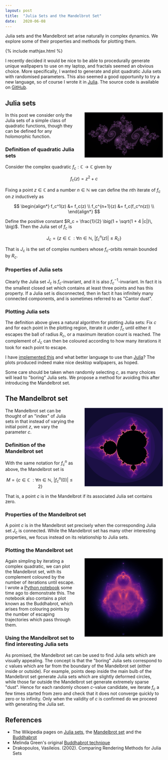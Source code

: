 ```yaml
---
layout: post
title:  "Julia Sets and the Mandelbrot Set"
date:   2020-06-08
---
```


Julia sets and the Mandelbrot set arise naturally in complex dynamics.
We explore some of their properties and methods for plotting them.

{% include mathjax.html %}

I recently decided it would be nice to be able to procedurally generate
unique wallpapers to use on my laptop,
and fractals seemed an obvious choice.
More specifically,
I wanted to generate and plot quadratic Julia sets
with randomised parameters.
This also seemed a good opportunity to try a new language,
so of course I wrote it in
[Julia](https://julialang.org/).
The source code is available on
[GitHub](https://github.com/WGUNDERWOOD/wgunderwood.github.io/tree/main/_posts/julia_mandelbrot).



## Julia sets

<img style="float: right; padding-left: 30px; padding-top: 0px; width: 250px"
src="/assets/posts/julia_mandelbrot/julia.png">

In this post we consider only the Julia sets of a
simple class of quadratic functions,
though they can be defined for any holomorphic function.

### Definition of quadratic Julia sets

Consider the complex quadratic $f_c : \mathbb{C} \to \mathbb{C}$ given by

$$
  f_c(z) = z^2 + c
$$

Fixing a point $z \in \mathbb{C}$ and a number
$n \in \mathbb{N}$ we can define the
$n$th iterate of $f_c$ on $z$ inductively as

$$
\begin{align*}
  f_c^1(z) &= f_c(z) \\
  f_c^{n+1}(z) &= f_c(f_c^n(z)) \\
\end{align*}
$$

Define the positive constant
$R_c = \frac{1}{2} \big(1 + \sqrt{1 + 4 |c|}\, \big)$.
Then the Julia set of $f_c$ is

$$
  J_c = \{ z \in \mathbb{C} \
          : \forall n \in \mathbb{N}, \
          |f_c^n(z)| \leq R_c
        \}
$$

That is $J_c$ is the set of complex numbers whose
$f_c$-orbits remain bounded by $R_c$.


### Properties of Julia sets

Clearly the Julia set $J_c$ is $f_c$-invariant,
and it is also $f_c^{-1}$-invariant.
In fact it is the smallest closed set which contains
at least three points and has this property.
If a Julia set is disconnected,
then in fact it has infinitely many connected components,
and is sometimes referred to as
"Cantor dust".

### Plotting Julia sets

The definition above gives a natural algorithm for plotting Julia sets:
Fix $c$ and for each point in the plotting region,
iterate it under $f_c$ until either it escapes
the ball of radius $R_c$,
or a maximum iteration count is reached.
The complement of $J_c$ can then be coloured
according to how many iterations it took
for each point to escape.

I have
[implemented this](https://github.com/WGUNDERWOOD/wgunderwood.github.io/tree/main/_posts/julia_mandelbrot)
and what better language to use than
[Julia](https://julialang.org/)?
The plots produced indeed make nice desktop wallpapers,
as hoped.

Some care should be taken when randomly selecting
$c$, as many choices will lead to "boring"
Julia sets.
We propose a method for avoiding this
after introducing the
Mandelbrot set.




## The Mandelbrot set

<img style="float: right; padding-left: 30px; padding-top: 0px; width: 250px"
src="/assets/posts/julia_mandelbrot/mandelbrot.png">

The Mandelbrot set can be thought of an
"index" of Julia sets in that instead of
varying the initial point $z$,
we vary the parameter $c$.

### Definition of the Mandelbrot set

With the same notation for $f_c^n$ as above,
the Mandelbrot set is

$$
  M = \{ c \in \mathbb{C} \
          : \forall n \in \mathbb{N}, \
          |f_c^n(0)| \leq 2
        \}
$$

That is, a point $c$ is in the Mandelbrot
if its associated Julia set contains zero.

### Properties of the Mandelbrot set

A point $c$ is in the Mandelbrot set precisely when
the corresponding Julia set $J_c$ is connected.
While the Mandelbrot set has many other interesting
properties,
we focus instead on its relationship to Julia sets.

### Plotting the Mandelbrot set

<img style="float: right; padding-left: 30px; padding-top: 0px; width: 250px"
src="/assets/posts/julia_mandelbrot/buddhabrot.png">

Again simpling by iterating a complex quadratic,
we can plot the Mandelbrot set,
with its complement coloured by the number of iterations
until escape.
I wrote a
[Python notebook](https://github.com/WGUNDERWOOD/mandelbrot-buddhabrot)
some time ago to demonstrate this.
The notebook also contains a plot known as
the Buddhabrot,
which arises from colouring points by the number of
escaping trajectories which pass through them.

### Using the Mandelbrot set to find interesting Julia sets

As promised,
the Mandelbrot set can be used to find Julia sets which
are visually appealing.
The concept is that the "boring" Julia sets
correspond to $c$ values which are far from
the boundary of the Mandelbrot set
(either inside or outside).
For example, points deep inside the main bulb
of the Mandelbrot set generate Julia sets
which are slightly deformed circles,
while those far outside the Mandelbrot set
generate extremely sparse "dust".
Hence for each randomly chosen $c$-value
candidate,
we iterate $f_c$ a few times
started from zero and check that it
does not converge quickly to zero
or to infinity.
Only when the validity of $c$ is confirmed
do we proceed with generating the Julia set.

## References

- The Wikipedia pages on
  [Julia sets](https://en.wikipedia.org/wiki/Mandelbrot_set),
  the [Mandelbrot set](https://en.wikipedia.org/wiki/Julia_set)
  and the [Buddhabrot](https://en.wikipedia.org/wiki/Buddhabrot)
- Melinda Green's original
  [Buddhabrot technique](http://superliminal.com/fractals/bbrot/bbrot.htm)
- Drakopoulos, Vasileios. (2002). Comparing Rendering Methods for Julia Sets
